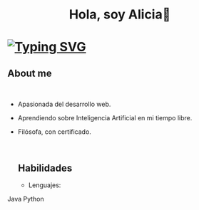 <h1 align="center"> <b>Hola, soy Alicia👋</b><h1>

<p align="center">

[![Typing SVG](https://readme-typing-svg.demolab.com/lines=First+line+of+text;Second+line+of+text)](https://git.io/typing-svg)

 </p>




## About me

<br>

- Apasionada del desarrollo web. 
- Aprendiendo sobre Inteligencia Artificial en mi tiempo libre.
- Filósofa, con certificado.

  <br>

  ## Habilidades

  - Lenguajes:
 
Java 
Python


  

